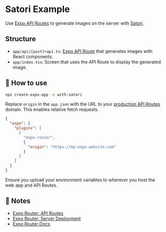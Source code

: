 # Satori Example

Use [Expo API Routes](https://docs.expo.dev/router/reference/api-routes/) to generate images on the server with [Satori](https://github.com/vercel/satori).

## Structure

- `app/api/[post]+api.ts`: [Expo API Route](https://docs.expo.dev/router/reference/api-routes/) that generates images with React components.
- `app/index.tsx`: Screen that uses the API Route to display the generated image.

## 🚀 How to use

```sh
npx create-expo-app -e with-satori
```

Replace `origin` in the `app.json` with the URL to your [production API Routes](https://docs.expo.dev/router/reference/api-routes/#deployment) domain. This enables relative fetch requests.

```json
{
  "expo": {
    "plugins": [
      [
        "expo-router",
        {
          "origin": "https://my-expo-website.com"
        }
      ]
    ]
  }
}
```

Ensure you upload your environment variables to wherever you host the web app and API Routes.

## 📝 Notes

- [Expo Router: API Routes](https://docs.expo.dev/router/reference/api-routes/)
- [Expo Router: Server Deployment](https://docs.expo.dev/router/reference/api-routes/#deployment)
- [Expo Router Docs](https://docs.expo.dev/router/introduction/)
